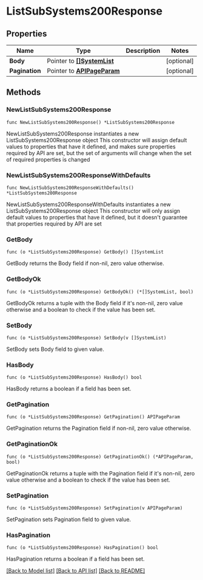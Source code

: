 # ListSubSystems200Response

## Properties

Name | Type | Description | Notes
------------ | ------------- | ------------- | -------------
**Body** | Pointer to [**[]SystemList**](SystemList.md) |  | [optional] 
**Pagination** | Pointer to [**APIPageParam**](APIPageParam.md) |  | [optional] 

## Methods

### NewListSubSystems200Response

`func NewListSubSystems200Response() *ListSubSystems200Response`

NewListSubSystems200Response instantiates a new ListSubSystems200Response object
This constructor will assign default values to properties that have it defined,
and makes sure properties required by API are set, but the set of arguments
will change when the set of required properties is changed

### NewListSubSystems200ResponseWithDefaults

`func NewListSubSystems200ResponseWithDefaults() *ListSubSystems200Response`

NewListSubSystems200ResponseWithDefaults instantiates a new ListSubSystems200Response object
This constructor will only assign default values to properties that have it defined,
but it doesn't guarantee that properties required by API are set

### GetBody

`func (o *ListSubSystems200Response) GetBody() []SystemList`

GetBody returns the Body field if non-nil, zero value otherwise.

### GetBodyOk

`func (o *ListSubSystems200Response) GetBodyOk() (*[]SystemList, bool)`

GetBodyOk returns a tuple with the Body field if it's non-nil, zero value otherwise
and a boolean to check if the value has been set.

### SetBody

`func (o *ListSubSystems200Response) SetBody(v []SystemList)`

SetBody sets Body field to given value.

### HasBody

`func (o *ListSubSystems200Response) HasBody() bool`

HasBody returns a boolean if a field has been set.

### GetPagination

`func (o *ListSubSystems200Response) GetPagination() APIPageParam`

GetPagination returns the Pagination field if non-nil, zero value otherwise.

### GetPaginationOk

`func (o *ListSubSystems200Response) GetPaginationOk() (*APIPageParam, bool)`

GetPaginationOk returns a tuple with the Pagination field if it's non-nil, zero value otherwise
and a boolean to check if the value has been set.

### SetPagination

`func (o *ListSubSystems200Response) SetPagination(v APIPageParam)`

SetPagination sets Pagination field to given value.

### HasPagination

`func (o *ListSubSystems200Response) HasPagination() bool`

HasPagination returns a boolean if a field has been set.


[[Back to Model list]](../README.md#documentation-for-models) [[Back to API list]](../README.md#documentation-for-api-endpoints) [[Back to README]](../README.md)



